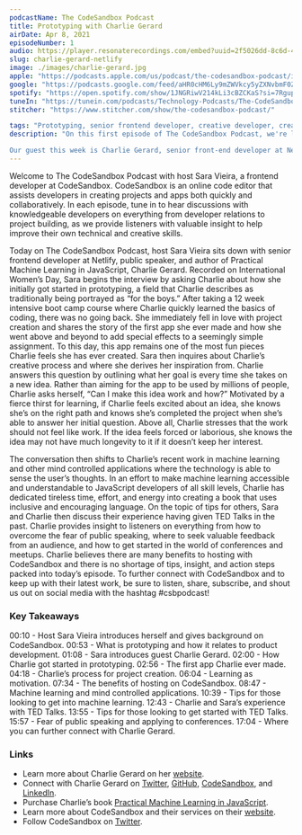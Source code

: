 ```yaml
---
podcastName: The CodeSandbox Podcast
title: Prototyping with Charlie Gerard
airDate: Apr 8, 2021
episodeNumber: 1
audio: https://player.resonaterecordings.com/embed?uuid=2f5026dd-8c6d-41a8-898a-97f0d239cd42&accentColor=13,180,206&backgroundColor=242,242,242 
slug: charlie-gerard-netlify
image: ./images/charlie-gerard.jpg
apple: "https://podcasts.apple.com/us/podcast/the-codesandbox-podcast/id1558498059"
google: "https://podcasts.google.com/feed/aHR0cHM6Ly9mZWVkcy5yZXNvbmF0ZXJlY29yZGluZ3MuY29tL2NvZGVzYW5kYm94LXBvZGNhc3Q"
spotify: "https://open.spotify.com/show/1JNGRiwV214kLi3cBZCKaS?si=7Rgupv6MRPyYWr4iKYTLTw&nd=1"
tuneIn: "https://tunein.com/podcasts/Technology-Podcasts/The-CodeSandbox-Podcast-p1416545/"
stitcher: "https://www.stitcher.com/show/the-codesandbox-podcast/"

tags: "Prototyping, senior frontend developer, creative developer, creative technologist, product development, HTML, transcribing, code, coding, app development, app, project creation, JavaScript, Python, Tensorflow, open source, closed source, software, hardware, learning, motivation, author, technology, hosting, machine learning, brain senses, mind control, mind controlled applications, raw data, TED Talks, public speaking, conference speaker, web developer, web development"
description: "On this first episode of The CodeSandbox Podcast, we're looking at prototyping. Prototyping allows you to test ideas earlier, iterate more, and create better products. Whether it's a static website, a component, or a full-stack web app, prototyping is extremely important when it comes to project development.

Our guest this week is Charlie Gerard, senior front-end developer at Netlify and author of Practical Machine Learning in JavaScript. We'll talk with her about machine learning, tech talks, and the process behind prototyping for side projects."
---
```


Welcome to The CodeSandbox Podcast with host Sara Vieira, a frontend developer
at CodeSandbox. CodeSandbox is an online code editor that assists developers in
creating projects and apps both quickly and collaboratively. In each episode,
tune in to hear discussions with knowledgeable developers on everything from
developer relations to project building, as we provide listeners with valuable
insight to help improve their own technical and creative skills.

Today on The CodeSandbox Podcast, host Sara Vieira sits down with senior
frontend developer at Netlify, public speaker, and author of Practical Machine
Learning in JavaScript, Charlie Gerard. Recorded on International Women’s Day,
Sara begins the interview by asking Charlie about how she initially got started
in prototyping, a field that Charlie describes as traditionally being portrayed
as “for the boys.” After taking a 12 week intensive boot camp course where
Charlie quickly learned the basics of coding, there was no going back. She
immediately fell in love with project creation and shares the story of the first
app she ever made and how she went above and beyond to add special effects to a
seemingly simple assignment. To this day, this app remains one of the most fun
pieces Charlie feels she has ever created. Sara then inquires about Charlie’s
creative process and where she derives her inspiration from. Charlie answers
this question by outlining what her goal is every time she takes on a new idea.
Rather than aiming for the app to be used by millions of people, Charlie asks
herself, “Can I make this idea work and how?” Motivated by a fierce thirst for
learning, if Charlie feels excited about an idea, she knows she’s on the right
path and knows she’s completed the project when she’s able to answer her initial
question. Above all, Charlie stresses that the work should not feel like work.
If the idea feels forced or laborious, she knows the idea may not have much
longevity to it if it doesn’t keep her interest.

The conversation then shifts to Charlie’s recent work in machine learning and
other mind controlled applications where the technology is able to sense the
user’s thoughts. In an effort to make machine learning accessible and
understandable to JavaScript developers of all skill levels, Charlie has
dedicated tireless time, effort, and energy into creating a book that uses
inclusive and encouraging language. On the topic of tips for others, Sara and
Charlie then discuss their experience having given TED Talks in the past.
Charlie provides insight to listeners on everything from how to overcome the
fear of public speaking, where to seek valuable feedback from an audience, and
how to get started in the world of conferences and meetups. Charlie believes
there are many benefits to hosting with CodeSandbox and there is no shortage of
tips, insight, and action steps packed into today’s episode. To further connect
with CodeSandbox and to keep up with their latest work, be sure to listen,
share, subscribe, and shout us out on social media with the hashtag #csbpodcast!

### Key Takeaways

00:10 - Host Sara Vieira introduces herself and gives background on CodeSandbox.
00:53 - What is prototyping and how it relates to product development. 01:08 -
Sara introduces guest Charlie Gerard. 02:00 - How Charlie got started in
prototyping. 02:56 - The first app Charlie ever made. 04:18 - Charlie’s process
for project creation. 06:04 - Learning as motivation. 07:34 - The benefits of
hosting on CodeSandbox. 08:47 - Machine learning and mind controlled
applications. 10:39 - Tips for those looking to get into machine learning.
12:43 - Charlie and Sara’s experience with TED Talks. 13:55 - Tips for those
looking to get started with TED Talks. 15:57 - Fear of public speaking and
applying to conferences. 17:04 - Where you can further connect with Charlie
Gerard.

### Links

- Learn more about Charlie Gerard on her [website](https://charliegerard.dev).
- Connect with Charlie Gerard on [Twitter](https://twitter.com/devdevcharlie),
  [GitHub](https://github.com/charliegerard),
  [CodeSandbox](https://codesandbox.io/u/charliegerard), and
  [LinkedIn](https://www.linkedin.com/in/charliegerard/?locale=en_US).
- Purchase Charlie’s book
  [Practical Machine Learning in JavaScript](https://www.amazon.com/Practical-Machine-Learning-JavaScript-TensorFlow-js/dp/1484264177).
- Learn more about CodeSandbox and their services on their
  [website](https://codesandbox.io).
- Follow CodeSandbox on [Twitter](https://twitter.com/codesandbox?lang=en).
